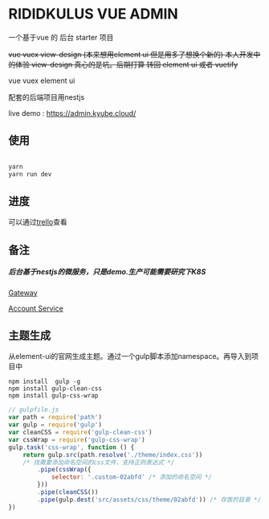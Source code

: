 # RIDIDKULUS VUE ADMIN

一个基于vue 的 后台 starter 项目

~~vue vuex view-design (本来想用element ui 但是用多了想换个新的)
本人开发中的体验 view-design 真心的是坑。后期打算 转回 element ui 或者 vuetify~~

vue vuex element ui

配套的后端项目用nestjs

live demo : https://admin.kyube.cloud/

## 使用



```bash

yarn
yarn run dev

```

## 进度

可以通过[trello](https://trello.com/b/O9Nf9aQG/%E5%90%8E%E5%8F%B0%E7%AE%A1%E7%90%86%E7%B3%BB%E7%BB%9F%E7%A0%94%E5%8F%91)查看


## 备注


##### 后台基于nestjs的微服务，只是demo.生产可能需要研究下K8S

[Gateway](https://github.com/kyuuube/osy-nestjs-api-gateway)

[Account Service](https://github.com/kyuuube/osy-nestjs-account-microservice)


## 主题生成

从element-ui的官网生成主题。通过一个gulp脚本添加namespace。再导入到项目中

```shell
npm install  gulp -g
npm install gulp-clean-css
npm install gulp-css-wrap
```

```javascript
// gulpfile.js
var path = require('path')
var gulp = require('gulp')
var cleanCSS = require('gulp-clean-css')
var cssWrap = require('gulp-css-wrap')
gulp.task('css-wrap', function () {
    return gulp.src(path.resolve('./theme/index.css'))
    /* 找需要添加命名空间的css文件，支持正则表达式 */
        .pipe(cssWrap({
            selector: '.custom-02abfd' /* 添加的命名空间 */
        }))
        .pipe(cleanCSS())
        .pipe(gulp.dest('src/assets/css/theme/02abfd')) /* 存放的目录 */
})
```
